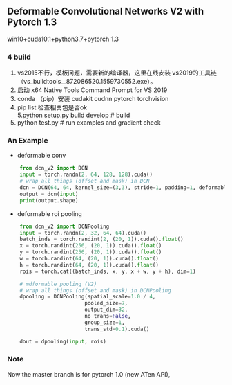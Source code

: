 ## Deformable Convolutional Networks V2 with Pytorch 1.3
win10+cuda10.1+python3.7+pytorch 1.3
### 4 build
  1. vs2015不行，模板问题，需要新的编译器，这里在线安装 vs2019的工具链（vs_buildtools__872086520.1559730552.exe）。    
  2. 启动 x64 Native Tools Command Prompt for VS 2019     
  3. conda （pip）安装 cudakit cudnn pytorch torchvision  
  4. pip list 检查相关包是否ok           
  5.python setup.py build develop # build  
  6. python test.py    # run examples and gradient check  


### An Example
- deformable conv
```python
    from dcn_v2 import DCN
    input = torch.randn(2, 64, 128, 128).cuda()
    # wrap all things (offset and mask) in DCN
    dcn = DCN(64, 64, kernel_size=(3,3), stride=1, padding=1, deformable_groups=2).cuda()
    output = dcn(input)
    print(output.shape)
```
- deformable roi pooling
```python
    from dcn_v2 import DCNPooling
    input = torch.randn(2, 32, 64, 64).cuda()
    batch_inds = torch.randint(2, (20, 1)).cuda().float()
    x = torch.randint(256, (20, 1)).cuda().float()
    y = torch.randint(256, (20, 1)).cuda().float()
    w = torch.randint(64, (20, 1)).cuda().float()
    h = torch.randint(64, (20, 1)).cuda().float()
    rois = torch.cat((batch_inds, x, y, x + w, y + h), dim=1)

    # mdformable pooling (V2)
    # wrap all things (offset and mask) in DCNPooling
    dpooling = DCNPooling(spatial_scale=1.0 / 4,
                         pooled_size=7,
                         output_dim=32,
                         no_trans=False,
                         group_size=1,
                         trans_std=0.1).cuda()

    dout = dpooling(input, rois)
```
### Note
Now the master branch is for pytorch 1.0 (new ATen API), 
    
